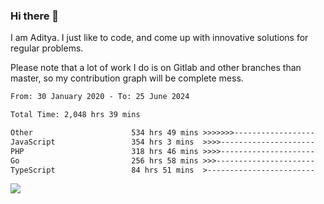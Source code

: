 ### Hi there 👋

I am Aditya. I just like to code, and come up with innovative solutions for regular problems.

Please note that a lot of work I do is on Gitlab and other branches than master, so my contribution graph will be complete mess.

<!--START_SECTION:waka-->

```txt
From: 30 January 2020 - To: 25 June 2024

Total Time: 2,048 hrs 39 mins

Other                      534 hrs 49 mins >>>>>>>------------------   26.11 %
JavaScript                 354 hrs 3 mins  >>>>---------------------   17.28 %
PHP                        318 hrs 46 mins >>>>---------------------   15.56 %
Go                         256 hrs 58 mins >>>----------------------   12.54 %
TypeScript                 84 hrs 51 mins  >------------------------   04.14 %
```

<!--END_SECTION:waka-->

![](https://komarev.com/ghpvc/?username=BrainBuzzer)
